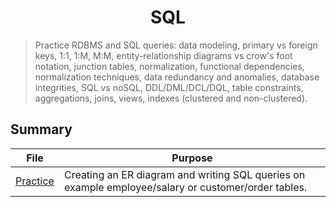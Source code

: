 <h1 align="center">
SQL
</h1>

> Practice RDBMS and SQL queries: data modeling, primary vs foreign keys, 1:1, 1:M, M:M, entity-relationship diagrams vs crow's foot notation, junction tables, normalization, functional dependencies, normalization techniques, data redundancy and anomalies, database integrities, SQL vs noSQL, DDL/DML/DCL/DQL, table constraints, aggregations, joins, views, indexes (clustered and non-clustered).

## Summary

| File                      | Purpose |
|---------------------------| - |
| [Practice](./practice.sql) | Creating an ER diagram and writing SQL queries on example employee/salary or customer/order tables. |
